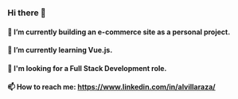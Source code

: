 ### Hi there 👋

#### 🔭 I’m currently building an e-commerce site as a personal project.
#### 🌱 I’m currently learning Vue.js.
#### 💬 I'm looking for a Full Stack Development role.
#### 📫 How to reach me: https://www.linkedin.com/in/alvillaraza/


<!--
**alvillaraza/alvillaraza** is a ✨ _special_ ✨ repository because its `README.md` (this file) appears on your GitHub profile.

Here are some ideas to get you started:

- 🔭 I’m currently working on ...
- 🌱 I’m currently learning ...
- 👯 I’m looking to collaborate on ...
- 🤔 I’m looking for help with ...
- 💬 Ask me about ...
- 📫 How to reach me: ...
- 😄 Pronouns: ...
- ⚡ Fun fact: ...
-->
